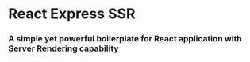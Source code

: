 # React Express SSR #

### A simple yet powerful boilerplate for React application with Server Rendering capability ###
